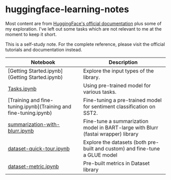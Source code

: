 # huggingface-learning-notes

Most content are from [HuggingFace's official documentation](https://huggingface.co/transformers/) plus some of my exploration. I've left out some tasks which are not relevant to me at the moment to keep it short.

This is a self-study note. For the complete reference, please visit the official tutorials and documentation instead.

| Notebook                       | Description |
|--------------------------------|-------------|
| [Getting Started.ipynb](Getting Started.ipynb)          |   Explore the input types of the library.          |
| [Tasks.ipynb](Tasks.ipynb)                      |   Using pre-trained model for various tasks.          |
| [Training and fine-tuning.ipynb](Training and fine-tuning.ipynb) |   Fine-tuning a pre-trained model for sentiment classification on SST2.          |
| [summarization-with-blurr.ipynb](summarization-with-blurr.ipynb) |  Fine-tune a summarization model in BART-large with Blurr (fastai wrapper) library            |
| [dataset-quick-tour.ipynb](dataset-quick-tour.ipynb)       |   Explore the datasets (both pre-built and custom) and fine-tune a GLUE model          |
| [dataset-metric.ipynb](dataset-metric.ipynb)           |   Pre-built metrics in Dataset library          |

